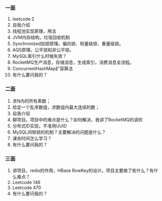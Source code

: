 ### 一面

1. leetcode 2
2. 自我介绍
3. 线程池实现原理，用法
4. JVM内存结构，垃圾回收机制
5. Synchronized加锁原理。偏向锁、轻量级锁、重量级锁。
6. AQS原理。公平锁和非公平锁。
7. MySQL索引什么时候失效？
8. RocketMQ生产消息，存储消息，生成索引，消费消息全流程。
9. ConcurrentHashMap扩容算法
10. 有什么要问我的？



### 二面

1. 求N内的所有素数；
2. 给定一个乱序数组，求数组内最大连续的数；
3. 自我介绍
4. 聊项目。项目中的难点是什么？如何解决，我讲了RocketMQ的调优
5. 分布式ID实现，不准用UUID
6. MySQL间隙锁的机制？主要解决的问题是什么？
7. 课余时间怎么学习？
8. 有什么要问我的？



### 三面

1. 讲项目，redis的作用，HBase RowKey的设计。项目主要做了些什么？有什么难点？
2. Leetcode 146
3. Leetcode 470
4. 有什么要问我的？